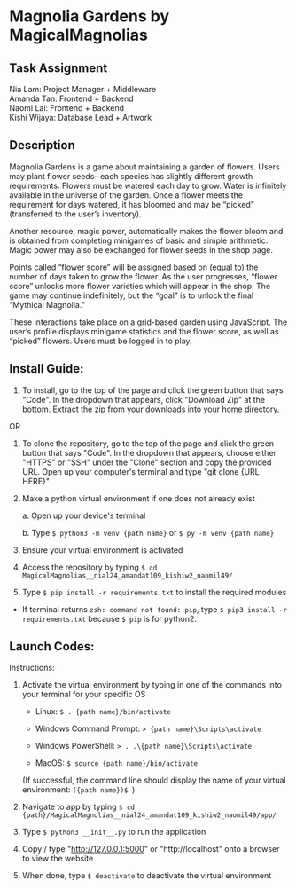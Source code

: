 # Magnolia Gardens by MagicalMagnolias

## Task Assignment
Nia Lam: Project Manager + Middleware  
Amanda Tan: Frontend + Backend  
Naomi Lai: Frontend + Backend  
Kishi Wijaya: Database Lead + Artwork  

## Description  
Magnolia Gardens is a game about maintaining a garden of flowers. Users may plant flower seeds– each species has slightly different growth requirements. Flowers must be watered each day to grow. Water is infinitely available in the universe of the garden. Once a flower meets the requirement for days watered, it has bloomed and may be “picked” (transferred to the user’s inventory).

Another resource, magic power, automatically makes the flower bloom and is obtained from completing minigames of basic and simple arithmetic. Magic power may also be exchanged for flower seeds in the shop page.

Points called “flower score” will be assigned based on (equal to) the number of days taken to grow the flower. As the user progresses, “flower score” unlocks more flower varieties which will appear in the shop.  The game may continue indefinitely, but the “goal” is to unlock the final “Mythical Magnolia.”

These interactions take place on a grid-based garden using JavaScript. The user’s profile displays minigame statistics and the flower score, as well as “picked” flowers. Users must be logged in to play.

## Install Guide:
  1. To install, go to the top of the page and click the green button that says "Code". In the dropdown that appears, click "Download Zip" at the bottom. Extract the zip from your downloads into your home directory. <br>

  OR
  
  1. To clone the repository, go to the top of the page and click the green button that says "Code". In the dropdown that appears, choose either "HTTPS" or "SSH" under the "Clone" section and copy the provided URL. Open up your computer's terminal and type "git clone {URL HERE}"

  2. Make a python virtual environment if one does not already exist

      a. Open up your device's terminal

      b. Type ```$ python3 -m venv {path name}``` or ```$ py -m venv {path name}```

  3. Ensure your virtual environment is activated

  4. Access the repository by typing ```$ cd MagicalMagnolias__nial24_amandat109_kishiw2_naomil49/```

  5. Type ```$ pip install -r requirements.txt``` to install the required modules

 - If terminal returns ```zsh: command not found: pip```, type ```$ pip3 install -r requirements.txt``` because ```$ pip``` is for python2.

## Launch Codes:
  Instructions:

  1. Activate the virtual environment by typing in one of the commands into your terminal for your specific OS

      - Linux: ```$ . {path name}/bin/activate```
    
      - Windows Command Prompt: ```> {path name}\Scripts\activate```

      - Windows PowerShell: ```> . .\{path name}\Scripts\activate```

      - MacOS: ```$ source {path name}/bin/activate```

      (If successful, the command line should display the name of your virtual environment: ```({path name})$ ```)
  
  1. Navigate to app by typing ```$ cd {path}/MagicalMagnolias__nial24_amandat109_kishiw2_naomil49/app/```
    
  1. Type ```$ python3 __init__.py``` to run the application

  1. Copy / type "http://127.0.0.1:5000" or "http://localhost" onto a browser to view the website

  1. When done, type ```$ deactivate``` to deactivate the virtual environment
